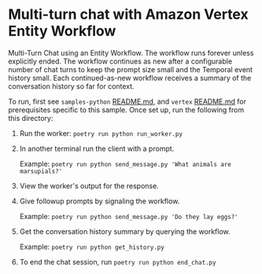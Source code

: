# Multi-turn chat with Amazon Vertex Entity Workflow

Multi-Turn Chat using an Entity Workflow. The workflow runs forever unless explicitly ended. The workflow continues as new after a configurable number of chat turns to keep the prompt size small and the Temporal event history small. Each continued-as-new workflow receives a summary of the conversation history so far for context.

To run, first see `samples-python` [README.md](../../README.md), and `vertex` [README.md](../README.md) for prerequisites specific to this sample. Once set up, run the following from this directory:

1. Run the worker: `poetry run python run_worker.py`
2. In another terminal run the client with a prompt.

    Example: `poetry run python send_message.py 'What animals are marsupials?'`

3. View the worker's output for the response.
4. Give followup prompts by signaling the workflow.

    Example: `poetry run python send_message.py 'Do they lay eggs?'`
5. Get the conversation history summary by querying the workflow.

    Example: `poetry run python get_history.py`
6. To end the chat session, run `poetry run python end_chat.py`
